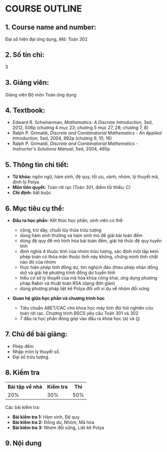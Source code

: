 # COURSE OUTLINE
## 1. Course name and number:
Đại số hiện đại ứng dụng, _Mã:_ Toán 302

## 2. Số tín chỉ:
3

## 3. Giảng viên:
Giảng viên Bộ môn Toán ứng dụng

## 4. Textbook:
  * Edward R. Scheinerman, _Mathamatics: A Discrete Introduction_, 3ed, 2012, 506p (chương 4 mục 23; chương 5 mục 27, 28; chương 7, 8)
  * Ralph P. Grimaldi, _Discrete and Combinatorial Mathematics - An Applied Introduction_, 5ed, 2004, 992p (chương 9, 10, 16)
  * Ralph P. Grimaldi, _Discrete and Combinatorial Mathematics - Instructor's Solutions Manual_, 5ed, 2004, 465p

## 5. Thông tin chi tiết:
  * **Từ khóa:** ngôn ngữ, hàm sinh, đệ quy, tối ưu, vành, nhóm, lý thuyết mã, định lý Polya
  * **Môn tiên quyết:** Toán rời rạc (Toán 301, điểm tối thiểu: C)
  * **Chỉ định:** bắt buộc

## 6. Mục tiêu cụ thể:
  * **Đầu ra học phần:** Kết thúc học phần, sinh viên có thể:
    + cộng, trừ dãy, chuỗi lũy thừa trừu tượng
    + dùng hàm sinh thường và hàm sinh mũ để giải bài toán đếm
    + dùng đệ quy để mô hình hóa bài toán đếm, giải hệ thức đệ quy tuyến tính
    + định nghĩa 4 thuộc tính của nhóm trừu tượng, xác định một tập kèm phép toán có thỏa mãn thuộc tính này không, chứng minh tính chất nào đó của nhóm
    + thực hiện phép tính đồng dư, tìm nghịch đảo (theo phép nhân đồng dư) và giải hệ phương trình đồng dư tuyến tính
    + hiểu cơ sở lý thuyết của mã hóa khóa công khai, ứng dụng phương pháp Rabin và thuật toán RSA (dạng đơn giản)
    + dùng phương pháp liệt kê Polya đối với ví dụ về nhóm đối xứng

  * **Quan hệ giữa học phần và chương trình học**
    + Tiêu chuẩn ABET/CAC cho khoa học máy tính đòi hỏi nghiên cứu toán rời rạc. Chương trình BSCS yêu cầu Toán 301 và 302
    + 7 đầu ra học phần đóng góp vào đầu ra khóa học (a) và (j)

## 7. Chủ đề bài giảng:
  * Phép đếm
  * Nhập môn lý thuyết số.
  * Đại số trừu tượng.

## 8. Kiểm tra
<table align="center">
  <tr>
    <th>Bài tập về nhà</th>
    <th>Kiểm tra</th>
    <th>Thi</th>
  </tr>
  <tr>
    <td>20%</td>
    <td>30%</td>
    <td>50%</td>
  </tr>
</table>

Các bài kiểm tra:
  * **Bài kiểm tra 1:** Hàm sinh, Đệ quy
  * **Bài kiểm tra 2:** Đồng dư, Nhóm, Mã hóa
  * **Bài kiểm tra 3:** Nhóm đối xứng, Liệt kê Polya

## 9. Nội dung

